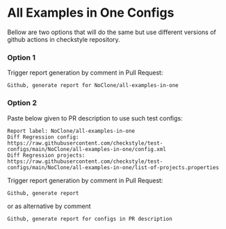 # All Examples in One Configs

Bellow are two options that will do the same but use different versions
of github actions in checkstyle repository.


### Option 1
Trigger report generation by comment in Pull Request:
```
Github, generate report for NoClone/all-examples-in-one
```

### Option 2

Paste below given to PR description to use such test configs:
```
Report label: NoClone/all-examples-in-one
Diff Regression config: https://raw.githubusercontent.com/checkstyle/test-configs/main/NoClone/all-examples-in-one/config.xml
Diff Regression projects: https://raw.githubusercontent.com/checkstyle/test-configs/main/NoClone/all-examples-in-one/list-of-projects.properties
```

Trigger report generation by comment in Pull Request:
```
Github, generate report
```
or as alternative by comment
```
Github, generate report for configs in PR description
```
